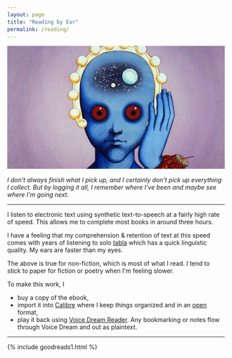 ```yaml
---
layout: page
title: "Reading by Ear"
permalink: /reading/
---
```


![Fantastic Planet](/assets/fantastic.jpg)

_I don't always finish what I pick up, and I certainly don't pick up everything I collect. But by logging it all, I remember where I've been and maybe see where I'm going next._

---

I listen to electronic text using synthetic text-to-speech at a fairly high rate of speed. This allows me to complete most books in around three hours.

I have a feeling that my comprehension & retention of text at this speed comes with years of listening to solo [tabla](/tabla) which has a quick linguistic quality. My ears are faster than my eyes.

The above is true for non-fiction, which is most of what I read. I tend to stick to paper for fiction or poetry when I'm feeling slower.

To make this work, I
* buy a copy of the ebook,  
* import it into [Calibre](https://calibre-ebook.com/) where I keep things organized and in an [open](https://en.wikipedia.org/wiki/EPUB) format,
* play it back using [Voice Dream Reader](https://www.voicedream.com/reader/). Any bookmarking or notes flow through Voice Dream and out as plaintext.

---

{% include goodreads1.html %}

